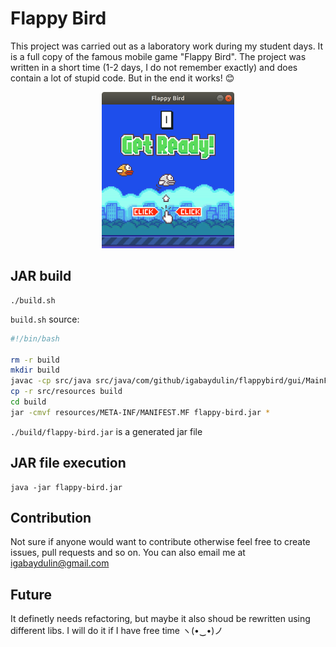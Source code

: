 # Flappy Bird
This project was carried out as a laboratory work during my student days. It is a full copy of the famous mobile game "Flappy Bird". The project was written in a short time (1-2 days, I do not remember exactly) and does contain a lot of stupid code. But in the end it works! 😊

<p align="center">
  <img src="https://github.com/igabaydulin/flappy-bird/blob/master/resources/main-screenshot.png" height="250">
</p>

## JAR build
```
./build.sh
```

`build.sh` source:
```bash
#!/bin/bash

rm -r build
mkdir build
javac -cp src/java src/java/com/github/igabaydulin/flappybird/gui/MainFrame.java -d build
cp -r src/resources build
cd build
jar -cmvf resources/META-INF/MANIFEST.MF flappy-bird.jar *
```

`./build/flappy-bird.jar` is a generated jar file

## JAR file execution
```
java -jar flappy-bird.jar
```

## Contribution
Not sure if anyone would want to contribute otherwise feel free to create issues, pull requests and so on. You can also email me at igabaydulin@gmail.com

## Future
It definetly needs refactoring, but maybe it also shoud be rewritten using different libs. I will do it if I have free time ヽ(•‿•)ノ
